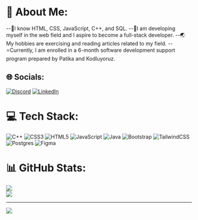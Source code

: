 # 💫 About Me:
--🚩I know HTML, CSS, JavaScript, C++, and SQL.
--🎯I am developing myself in the web field and I aspire to become a full-stack developer.
--🌏My hobbies are exercising and reading articles related to my field.
--⭐Currently, I am enrolled in a 6-month software development support program prepared by Patika and Kodluyoruz.


## 🌐 Socials:
[![Discord](https://img.shields.io/badge/Discord-%237289DA.svg?logo=discord&logoColor=white)](https://discord.gg/https://discord.gg/CN9HEXDD) [![LinkedIn](https://img.shields.io/badge/LinkedIn-%230077B5.svg?logo=linkedin&logoColor=white)](https://linkedin.com/in/nurican-kaşıkcı-b2b680252) 

# 💻 Tech Stack:
![C++](https://img.shields.io/badge/c++-%2300599C.svg?style=for-the-badge&logo=c%2B%2B&logoColor=white) ![CSS3](https://img.shields.io/badge/css3-%231572B6.svg?style=for-the-badge&logo=css3&logoColor=white) ![HTML5](https://img.shields.io/badge/html5-%23E34F26.svg?style=for-the-badge&logo=html5&logoColor=white) ![JavaScript](https://img.shields.io/badge/javascript-%23323330.svg?style=for-the-badge&logo=javascript&logoColor=%23F7DF1E) ![Java](https://img.shields.io/badge/java-%23ED8B00.svg?style=for-the-badge&logo=java&logoColor=white) ![Bootstrap](https://img.shields.io/badge/bootstrap-%23563D7C.svg?style=for-the-badge&logo=bootstrap&logoColor=white) ![TailwindCSS](https://img.shields.io/badge/tailwindcss-%2338B2AC.svg?style=for-the-badge&logo=tailwind-css&logoColor=white) ![Postgres](https://img.shields.io/badge/postgres-%23316192.svg?style=for-the-badge&logo=postgresql&logoColor=white) 	![Figma](https://img.shields.io/badge/figma-%23F24E1E.svg?style=for-the-badge&logo=figma&logoColor=white)
# 📊 GitHub Stats:
![](https://github-readme-stats.vercel.app/api?username=can1283&theme=dark&hide_border=true&include_all_commits=false&count_private=false)<br/>
![](https://github-readme-streak-stats.herokuapp.com/?user=can1283&theme=dark&hide_border=true)<br/>

---
[![](https://visitcount.itsvg.in/api?id=can1283&icon=8&color=6)](https://visitcount.itsvg.in)

<!-- Proudly created with GPRM ( https://gprm.itsvg.in ) -->
